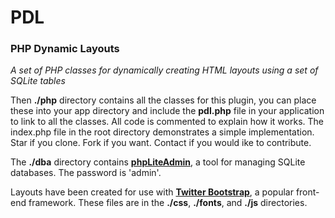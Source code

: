 # PDL #

### PHP Dynamic Layouts ###

_A set of PHP classes for dynamically creating HTML layouts using a set of SQLite tables_

Then **./php** directory contains all the classes for this plugin, you can place these into your app directory and include the **pdl.php** file in your application to link to all the classes. All code is commented to explain how it works. The index.php file in the root directory demonstrates a simple implementation. Star if you clone. Fork if you want. Contact if you would ike to contribute.

The **./dba** directory contains [**phpLiteAdmin**](https://code.google.com/p/phpliteadmin/), a tool for managing SQLite databases. The password is 'admin'.

Layouts have been created for use with [**Twitter Bootstrap**](http://getbootstrap.com), a popular front-end framework. These files are in the **./css**, **./fonts**, and **./js** directories.
